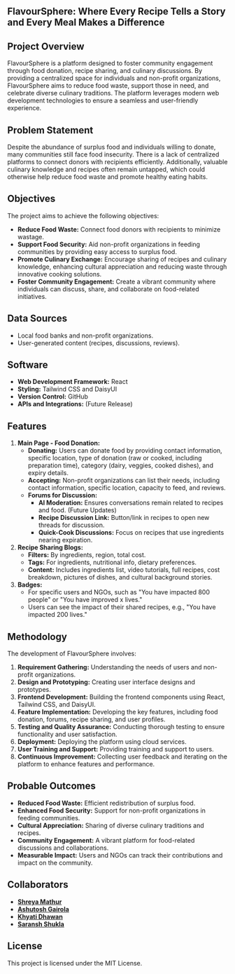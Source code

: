 ## FlavourSphere: Where Every Recipe Tells a Story and Every Meal Makes a Difference

## Project Overview
FlavourSphere is a platform designed to foster community engagement through food donation, recipe sharing, and culinary discussions. By providing a centralized space for individuals and non-profit organizations, FlavourSphere aims to reduce food waste, support those in need, and celebrate diverse culinary traditions. The platform leverages modern web development technologies to ensure a seamless and user-friendly experience.

## Problem Statement
Despite the abundance of surplus food and individuals willing to donate, many communities still face food insecurity. There is a lack of centralized platforms to connect donors with recipients efficiently. Additionally, valuable culinary knowledge and recipes often remain untapped, which could otherwise help reduce food waste and promote healthy eating habits.

## Objectives
The project aims to achieve the following objectives:
- **Reduce Food Waste:** Connect food donors with recipients to minimize wastage.
- **Support Food Security:** Aid non-profit organizations in feeding communities by providing easy access to surplus food.
- **Promote Culinary Exchange:** Encourage sharing of recipes and culinary knowledge, enhancing cultural appreciation and reducing waste through innovative cooking solutions.
- **Foster Community Engagement:** Create a vibrant community where individuals can discuss, share, and collaborate on food-related initiatives.

## Data Sources
- Local food banks and non-profit organizations.
- User-generated content (recipes, discussions, reviews).

## Software
- **Web Development Framework:** React
- **Styling:** Tailwind CSS and DaisyUI
- **Version Control:** GitHub
- **APIs and Integrations:** (Future Release)

## Features
1. **Main Page - Food Donation:**
   - **Donating:** Users can donate food by providing contact information, specific location, type of donation (raw or cooked, including preparation time), category (dairy, veggies, cooked dishes), and expiry details.
   - **Accepting:** Non-profit organizations can list their needs, including contact information, specific location, capacity to feed, and reviews.
   - **Forums for Discussion:** 
     - **AI Moderation:** Ensures conversations remain related to recipes and food. (Future Updates)
     - **Recipe Discussion Link:** Button/link in recipes to open new threads for discussion.
     - **Quick-Cook Discussions:** Focus on recipes that use ingredients nearing expiration.
2. **Recipe Sharing Blogs:**
   - **Filters:** By ingredients, region, total cost.
   - **Tags:** For ingredients, nutritional info, dietary preferences.
   - **Content:** Includes ingredients list, video tutorials, full recipes, cost breakdown, pictures of dishes, and cultural background stories.
3. **Badges:** 
   - For specific users and NGOs, such as "You have impacted 800 people" or "You have improved x lives."
   - Users can see the impact of their shared recipes, e.g., "You have impacted 200 lives."

## Methodology
The development of FlavourSphere involves:
1. **Requirement Gathering:** Understanding the needs of users and non-profit organizations.
2. **Design and Prototyping:** Creating user interface designs and prototypes.
3. **Frontend Development:** Building the frontend components using React, Tailwind CSS, and DaisyUI.
4. **Feature Implementation:** Developing the key features, including food donation, forums, recipe sharing, and user profiles.
5. **Testing and Quality Assurance:** Conducting thorough testing to ensure functionality and user satisfaction.
6. **Deployment:** Deploying the platform using cloud services.
7. **User Training and Support:** Providing training and support to users.
8. **Continuous Improvement:** Collecting user feedback and iterating on the platform to enhance features and performance.

## Probable Outcomes
- **Reduced Food Waste:** Efficient redistribution of surplus food.
- **Enhanced Food Security:** Support for non-profit organizations in feeding communities.
- **Cultural Appreciation:** Sharing of diverse culinary traditions and recipes.
- **Community Engagement:** A vibrant platform for food-related discussions and collaborations.
- **Measurable Impact:** Users and NGOs can track their contributions and impact on the community.

## Collaborators
- **[Shreya Mathur](https://github.com/Shreya2507)**
- **[Ashutosh Gairola](https://github.com/Ashutosh-Gairola)**
- **[Khyati Dhawan](https://github.com/KhyatiDhawan22)** 
- **[Saransh Shukla](https://github.com/saransh-2021)**

## License
This project is licensed under the MIT License.

